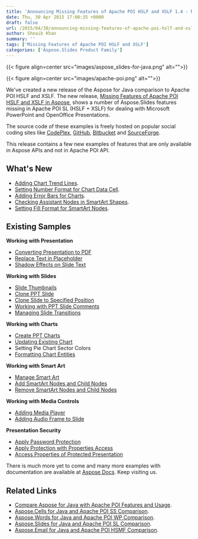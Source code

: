 ```yaml
---
title: 'Announcing Missing Features of Apache POI HSLF and XSLF 1.4 - Now with Added Features'
date: Thu, 30 Apr 2015 17:00:35 +0000
draft: false
url: /2015/04/30/announcing-missing-features-of-apache-poi-hslf-and-xslf-1.4-now-with-added-features/
author: Shoaib Khan
summary: ''
tags: ['Missing Features of Apache POI HSLF and XSLF']
categories: ['Aspose.Slides Product Family']
---
```




{{< figure align=center src="images/aspose_slides-for-java.png" alt="">}}




{{< figure align=center src="images/apache-poi.png" alt="">}}


We've created a new release of the Aspose for Java comparison to Apache POI HSLF and XSLF. The new release, [Missing Features of Apache POI HSLF and XSLF in Aspose][1], shows a number of Aspose.Slides features missing in Apache POI SL (HSLF + XSLF) for dealing with Microsoft PowerPoint and OpenOffice Presentations.

The source code of these examples is freely hosted on popular social coding sites like [CodePlex][2], [GitHub][3], [Bitbucket][4] and [SourceForge][5].

This release contains a few new examples of features that are only available in Aspose APIs and not in Apache POI API.

## What's New

*   [Adding Chart Trend Lines][6].
*   [Setting Number Format for Chart Data Cell][7].
*   [Adding Error Bars for Charts][8].
*   [Checking Assistant Nodes in SmartArt Shapes][9].
*   [Setting Fill Format for SmartArt Nodes][10].

## Existing Samples

**Working with Presentation**

*   [Converting Presentation to PDF][11]
*   [Replace Text in Placeholder][12]
*   [Shadow Effects on Slide Text][13]

  
**Working with Slides**

*   [Slide Thumbnails][14]
*   [Clone PPT Slide][15]
*   [Clone Slide to Specified Position][16]
*   [Working with PPT Slide Comments][17]
*   [Managing Slide Transitions][18]

  
**Working with Charts**

*   [Create PPT Charts][19]
*   [Updating Existing Chart][20]
*   Setting Pie Chart Sector Colors
*   [Formatting Chart Entities][21]

  
**Working with Smart Art**

*   [Manage Smart Art][22]
*   [Add SmartArt Nodes and Child Nodes][23]
*   [Remove SmartArt Nodes and Child Nodes][24]

  
**Working with Media Controls**

*   [Adding Media Player][25]
*   [Adding Audio Frame to Slide][26]

  
**Presentation Security**

*   [Apply Password Protection][27]
*   [Apply Protection with Properties Access][28]
*   [Access Properties of Protected Presentation][29]

There is much more yet to come and many more examples with documentation are available at [Aspose Docs][30]. Keep visiting us.

## Related Links

*   [Compare Aspose for Java with Apache POI Features and Usage][31].
*   [Aspose.Cells for Java and Apache POI SS Comparison][32].
*   [Aspose.Words for Java and Apache POI WP Comparison][33].
*   [Aspose.Slides for Java and Apache POI SL Comparison][34].
*   [Aspose.Email for Java and Apache POI HSMF Comparison][35].




[1]: https://docs.aspose.com/
[2]: https://docs.aspose.com/
[3]: https://github.com/asposemarketplace/Aspose_for_Apache_POI
[4]: https://bitbucket.org/asposemarketplace/aspose-for-apache-poi
[5]: https://sourceforge.net/projects/asposeforapachepoi/
[6]: https://docs.aspose.com/display/slidesjava/Adding+Chart+Trend+Lines+using+Aspose.Slides
[7]: https://docs.aspose.com/display/slidesjava/Setting+Number+Format+for+Chart+Data+Cell+using+Aspose.Slides
[8]: https://docs.aspose.com/display/slidesjava/Adding+Error+Bars+for+Charts+using+Aspose.Slides
[9]: https://docs.aspose.com/display/slidesjava/Checking+Assistant+Nodes+in+SmartArt+Shapes+using+Aspose.Slides
[10]: https://docs.aspose.com/display/slidesjava/Setting+Fill+Format+for+SmartArt+Node+using+Aspose.Slides
[11]: http://docs.aspose.com/display/slidesjava/Converting+Presentation+to+PDF
[12]: https://docs.aspose.com/display/slidesjava/Replace+Text+in+Placeholder+using+Aspose.Slides
[13]: https://docs.aspose.com/display/slidesjava/Shadow+Effects+on+Slide+Text+using+Aspose.Slides
[14]: https://docs.aspose.com/display/slidesjava/Slide+Thumbnails+using+Aspose.Slides
[15]: https://docs.aspose.com/display/slidesjava/Clone+PPT+Slide+using+Aspose.Slides
[16]: https://docs.aspose.com/display/slidesjava/Clone+Slide+to+Specified+Position+using+Aspose.Slides
[17]: https://docs.aspose.com/display/slidesjava/Working+with+PPT+Slide+Comments+using+Aspose.Slides
[18]: https://docs.aspose.com/display/slidesjava/Managing+Slide+Transitions+using+Aspose.Slides
[19]: https://docs.aspose.com/display/slidesjava/Create+PPT+Charts+using+Aspose.Slides
[20]: https://docs.aspose.com/display/slidesjava/Updating+Existing+Chart+using+Aspose.Slides
[21]: https://docs.aspose.com/display/slidesjava/Formatting+Chart+Entities+using+Aspose.Slides
[22]: https://docs.aspose.com/display/slidesjava/Manage+Smart+Art+using+Aspose.Slides
[23]: https://docs.aspose.com/display/slidesjava/Add+SmartArt+Nodes+and+Child+Nodes+using+Aspose.Slides
[24]: https://docs.aspose.com/display/slidesjava/Remove+SmartArt+Nodes+and+Child+Nodes+using+Aspose.Slides
[25]: https://docs.aspose.com/display/slidesjava/Adding+Media+Player+using+Aspose.Slides
[26]: https://docs.aspose.com/display/slidesjava/Adding+Audio+Frame+to+Slide+using+Aspose.Slides
[27]: https://docs.aspose.com/display/slidesjava/Apply+Password+Protection+using+Aspose.Slides
[28]: https://docs.aspose.com/display/slidesjava/Apply+Protection+with+Properties+Access+using+Aspose.Slides
[29]: https://docs.aspose.com/display/slidesjava/Access+Properties+of+Protected+Presentation+using+Aspose.Slides
[30]: http://docs.aspose.com/
[31]: https://blog.aspose.com/aspose-products/2014/04/22/compare-aspose-for-java-with-apache-poi-features-wise-and-usage-wise
[32]: https://docs.aspose.com/
[33]: https://blog.aspose.com/aspose-products/2014/06/16/aspose.words-for-java-and-apache-poi-wp-comparison-for-features-and-usage
[34]: https://blog.aspose.com/aspose-products/2014/06/13/aspose.slides-for-java-and-apache-poi-sl-comparison-for-features-and-usage
[35]: https://blog.aspose.com/aspose-products/2014/06/20/aspose.email-for-java-and-apache-poi-hsmf-comparison-for-features-and-usage




